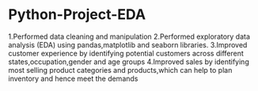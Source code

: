 # Python-Project-EDA
1.Performed data cleaning and manipulation                                                                                                                                                                              2.Performed exploratory data analysis (EDA) using pandas,matplotlib and seaborn libraries.                                                                                                                              3.Improved customer experience by identifying potential customers across different states,occupation,gender and age groups                                                                                    4.Improved sales by identifying most selling product categories and products,which can help to plan inventory and hence meet the demands
